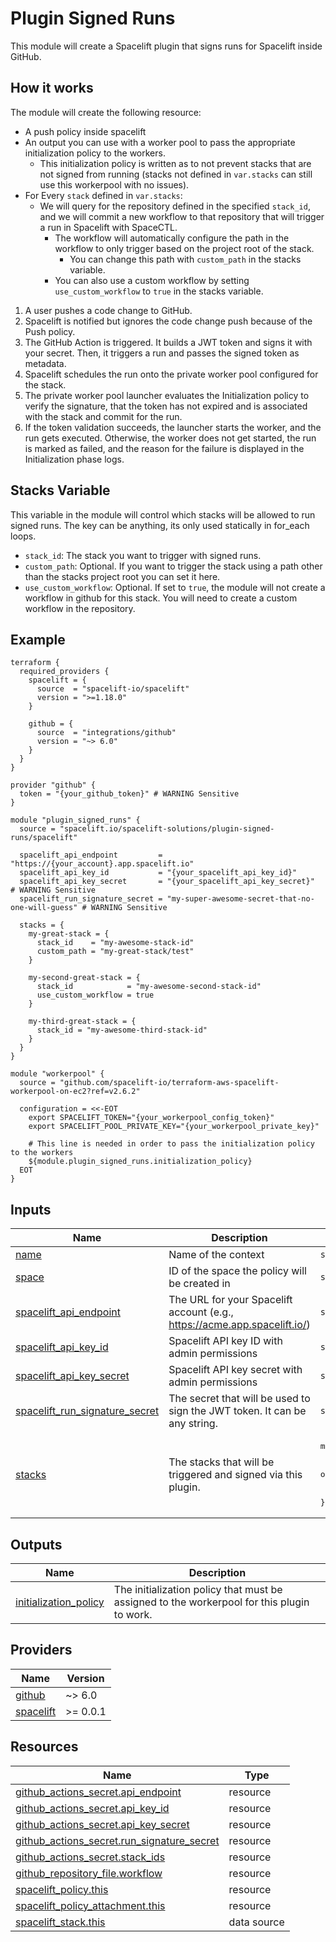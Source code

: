 # Plugin Signed Runs

This module will create a Spacelift plugin that signs runs for Spacelift inside GitHub.

## How it works

The module will create the following resource:
  - A push policy inside spacelift
  - An output you can use with a worker pool to pass the appropriate initialization policy to the workers.
    - This initialization policy is written as to not prevent stacks that are not signed from running (stacks not defined in `var.stacks` can still use this workerpool with no issues).
  - For Every `stack` defined in `var.stacks`:
    - We will query for the repository defined in the specified `stack_id`, and we will commit a new workflow to that repository that will trigger a run in Spacelift with SpaceCTL.
      - The workflow will automatically configure the path in the workflow to only trigger based on the project root of the stack.
        - You can change this path with `custom_path` in the stacks variable.
      - You can also use a custom workflow by setting `use_custom_workflow` to `true` in the stacks variable.

1. A user pushes a code change to GitHub.
2. Spacelift is notified but ignores the code change push because of the Push policy.
3. The GitHub Action is triggered. It builds a JWT token and signs it with your secret. Then, it triggers a run and passes the signed token as metadata.
4. Spacelift schedules the run onto the private worker pool configured for the stack.
5. The private worker pool launcher evaluates the Initialization policy to verify the signature, that the token has not expired and is associated with the stack and commit for the run.
6. If the token validation succeeds, the launcher starts the worker, and the run gets executed. Otherwise, the worker does not get started, the run is marked as failed, and the reason for the failure is displayed in the Initialization phase logs.

## Stacks Variable

This variable in the module will control which stacks will be allowed to run signed runs.
The key can be anything, its only used statically in for_each loops.
  - `stack_id`: The stack you want to trigger with signed runs.
  - `custom_path`: Optional. If you want to trigger the stack using a path other than the stacks project root you can set it here.
  - `use_custom_workflow`: Optional. If set to `true`, the module will not create a workflow in github for this stack. You will need to create a custom workflow in the repository.

<!-- BEGIN_TF_DOCS -->
## Example

```hcl
terraform {
  required_providers {
    spacelift = {
      source  = "spacelift-io/spacelift"
      version = ">=1.18.0"
    }

    github = {
      source  = "integrations/github"
      version = "~> 6.0"
    }
  }
}

provider "github" {
  token = "{your_github_token}" # WARNING Sensitive
}

module "plugin_signed_runs" {
  source = "spacelift.io/spacelift-solutions/plugin-signed-runs/spacelift"

  spacelift_api_endpoint         = "https://{your_account}.app.spacelift.io"
  spacelift_api_key_id           = "{your_spacelift_api_key_id}"
  spacelift_api_key_secret       = "{your_spacelift_api_key_secret}"                # WARNING Sensitive
  spacelift_run_signature_secret = "my-super-awesome-secret-that-no-one-will-guess" # WARNING Sensitive

  stacks = {
    my-great-stack = {
      stack_id    = "my-awesome-stack-id"
      custom_path = "my-great-stack/test"
    }

    my-second-great-stack = {
      stack_id            = "my-awesome-second-stack-id"
      use_custom_workflow = true
    }

    my-third-great-stack = {
      stack_id = "my-awesome-third-stack-id"
    }
  }
}

module "workerpool" {
  source = "github.com/spacelift-io/terraform-aws-spacelift-workerpool-on-ec2?ref=v2.6.2"

  configuration = <<-EOT
    export SPACELIFT_TOKEN="{your_workerpool_config_token}"
    export SPACELIFT_POOL_PRIVATE_KEY="{your_workerpool_private_key}"

    # This line is needed in order to pass the initialization policy to the workers
    ${module.plugin_signed_runs.initialization_policy}
  EOT
}
```

## Inputs

| Name | Description | Type | Default | Required |
|------|-------------|------|---------|:--------:|
| <a name="input_name"></a> [name](#input\_name) | Name of the context | `string` | `"plugin_signed_runs"` | no |
| <a name="input_space"></a> [space](#input\_space) | ID of the space the policy will be created in | `string` | `"root"` | no |
| <a name="input_spacelift_api_endpoint"></a> [spacelift\_api\_endpoint](#input\_spacelift\_api\_endpoint) | The URL for your Spacelift account (e.g., https://acme.app.spacelift.io/) | `string` | n/a | yes |
| <a name="input_spacelift_api_key_id"></a> [spacelift\_api\_key\_id](#input\_spacelift\_api\_key\_id) | Spacelift API key ID with admin permissions | `string` | n/a | yes |
| <a name="input_spacelift_api_key_secret"></a> [spacelift\_api\_key\_secret](#input\_spacelift\_api\_key\_secret) | Spacelift API key secret with admin permissions | `string` | n/a | yes |
| <a name="input_spacelift_run_signature_secret"></a> [spacelift\_run\_signature\_secret](#input\_spacelift\_run\_signature\_secret) | The secret that will be used to sign the JWT token. It can be any string. | `string` | n/a | yes |
| <a name="input_stacks"></a> [stacks](#input\_stacks) | The stacks that will be triggered and signed via this plugin. | <pre>map(object({<br/>    stack_id            = string<br/>    custom_path         = optional(string)<br/>    use_custom_workflow = optional(bool)<br/>  }))</pre> | n/a | yes |

## Outputs

| Name | Description |
|------|-------------|
| <a name="output_initialization_policy"></a> [initialization\_policy](#output\_initialization\_policy) | The initialization policy that must be assigned to the workerpool for this plugin to work. |

## Providers

| Name | Version |
|------|---------|
| <a name="provider_github"></a> [github](#provider\_github) | ~> 6.0 |
| <a name="provider_spacelift"></a> [spacelift](#provider\_spacelift) | >= 0.0.1 |

## Resources

| Name | Type |
|------|------|
| [github_actions_secret.api_endpoint](https://registry.terraform.io/providers/integrations/github/latest/docs/resources/actions_secret) | resource |
| [github_actions_secret.api_key_id](https://registry.terraform.io/providers/integrations/github/latest/docs/resources/actions_secret) | resource |
| [github_actions_secret.api_key_secret](https://registry.terraform.io/providers/integrations/github/latest/docs/resources/actions_secret) | resource |
| [github_actions_secret.run_signature_secret](https://registry.terraform.io/providers/integrations/github/latest/docs/resources/actions_secret) | resource |
| [github_actions_secret.stack_ids](https://registry.terraform.io/providers/integrations/github/latest/docs/resources/actions_secret) | resource |
| [github_repository_file.workflow](https://registry.terraform.io/providers/integrations/github/latest/docs/resources/repository_file) | resource |
| [spacelift_policy.this](https://registry.terraform.io/providers/spacelift-io/spacelift/latest/docs/resources/policy) | resource |
| [spacelift_policy_attachment.this](https://registry.terraform.io/providers/spacelift-io/spacelift/latest/docs/resources/policy_attachment) | resource |
| [spacelift_stack.this](https://registry.terraform.io/providers/spacelift-io/spacelift/latest/docs/data-sources/stack) | data source |
<!-- END_TF_DOCS -->
